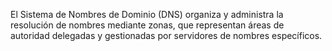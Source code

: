 El Sistema de Nombres de Dominio (DNS) organiza y administra la resolución de nombres mediante zonas, que representan áreas de autoridad delegadas y gestionadas por servidores de nombres específicos.